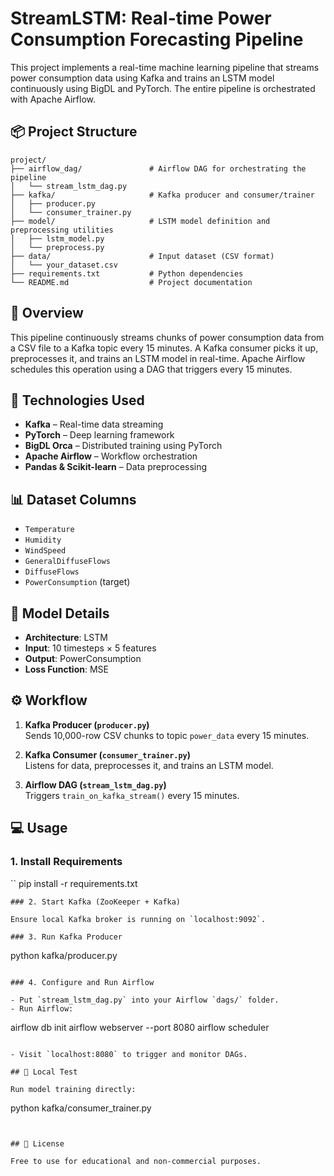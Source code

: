 # StreamLSTM: Real-time Power Consumption Forecasting Pipeline

This project implements a real-time machine learning pipeline that streams power consumption data using Kafka and trains an LSTM model continuously using BigDL and PyTorch. The entire pipeline is orchestrated with Apache Airflow.

## 📦 Project Structure

```
project/
├── airflow_dag/               # Airflow DAG for orchestrating the pipeline
│   └── stream_lstm_dag.py     
├── kafka/                     # Kafka producer and consumer/trainer
│   ├── producer.py
│   └── consumer_trainer.py
├── model/                     # LSTM model definition and preprocessing utilities
│   ├── lstm_model.py
│   └── preprocess.py
├── data/                      # Input dataset (CSV format)
│   └── your_dataset.csv
├── requirements.txt           # Python dependencies
└── README.md                  # Project documentation
```

## 🚀 Overview

This pipeline continuously streams chunks of power consumption data from a CSV file to a Kafka topic every 15 minutes. A Kafka consumer picks it up, preprocesses it, and trains an LSTM model in real-time. Apache Airflow schedules this operation using a DAG that triggers every 15 minutes.

## 🔧 Technologies Used

- **Kafka** – Real-time data streaming  
- **PyTorch** – Deep learning framework  
- **BigDL Orca** – Distributed training using PyTorch  
- **Apache Airflow** – Workflow orchestration  
- **Pandas & Scikit-learn** – Data preprocessing

## 📊 Dataset Columns

- `Temperature`
- `Humidity`
- `WindSpeed`
- `GeneralDiffuseFlows`
- `DiffuseFlows`
- `PowerConsumption` (target)

## 🧠 Model Details

- **Architecture**: LSTM
- **Input**: 10 timesteps × 5 features
- **Output**: PowerConsumption
- **Loss Function**: MSE

## ⚙️ Workflow

1. **Kafka Producer (`producer.py`)**  
   Sends 10,000-row CSV chunks to topic `power_data` every 15 minutes.

2. **Kafka Consumer (`consumer_trainer.py`)**  
   Listens for data, preprocesses it, and trains an LSTM model.

3. **Airflow DAG (`stream_lstm_dag.py`)**  
   Triggers `train_on_kafka_stream()` every 15 minutes.

## 💻 Usage

### 1. Install Requirements

``
pip install -r requirements.txt
```
### 2. Start Kafka (ZooKeeper + Kafka)

Ensure local Kafka broker is running on `localhost:9092`.

### 3. Run Kafka Producer

```
python kafka/producer.py
```

### 4. Configure and Run Airflow

- Put `stream_lstm_dag.py` into your Airflow `dags/` folder.
- Run Airflow:

```
airflow db init
airflow webserver --port 8080
airflow scheduler
```

- Visit `localhost:8080` to trigger and monitor DAGs.

## 🧪 Local Test

Run model training directly:

```
python kafka/consumer_trainer.py
```


## 📄 License

Free to use for educational and non-commercial purposes.
